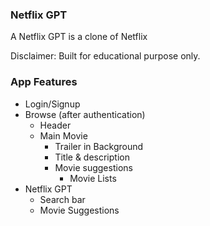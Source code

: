 ### Netflix GPT

A Netflix GPT is a clone of Netflix

Disclaimer: Built for educational purpose only.

### App Features
- Login/Signup
- Browse (after authentication)
    - Header
    - Main Movie
        - Trailer in Background
        - Title & description
        - Movie suggestions
            - Movie Lists
- Netflix GPT
    - Search bar
    - Movie Suggestions
